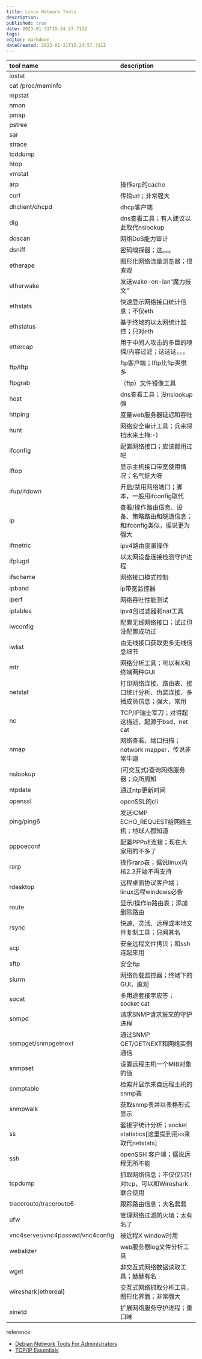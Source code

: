 ```yaml
---
title: Linux Network Tools
description: 
published: true
date: 2023-01-31T15:24:57.711Z
tags: 
editor: markdown
dateCreated: 2023-01-31T15:24:57.711Z
---
```


tool name    |  description   |
:------------|:---------------|
iostat|
cat /proc/meminfo|
mpstat|
nmon|
pmap|
pstree|
sar|
strace|
tcddump|
htop|
vmstat|
arp | 操作arp的cache
curl | 传输url；非常强大
dhclient/dhcpd | dhcp客户端
dig | dns查看工具；有人建议以此取代nslookup
doscan | 网络DoS能力审计
dsniff | 密码嗅探器；这。。。
etherape | 图形化网络流量浏览器；很直观
etherwake | 发送wake-on-lan“魔力报文”
ethstats | 快速显示网络接口统计信息；不仅eth
ethstatus | 基于终端的以太网统计监控；只对eth
ettercap | 用于中间人攻击的多目的嗅探/内容过滤；这这这。。。
ftp/lftp | ftp客户端；lftp比ftp爽很多
ftpgrab |（ftp）文件镜像工具
host | dns查看工具；没nslookup强
httping | 度量web服务器延迟和吞吐
hunt | 网络安全审计工具；兵来将挡水来土掩:-)
ifconfig | 配置网络接口；应该都用过吧
iftop | 显示主机接口带宽使用情况；名气挺大呀
ifup/ifdown | 开启/禁用网络端口；脚本，一般用ifconfig取代
ip | 查看/操作路由信息、设备、策略路由和隧道信息；和ifconfig类似，据说更为强大
ifmetric | ipv4路由度量操作
ifplugd | 以太网设备连接检测守护进程
ifscheme | 网络接口模式控制
ipband | ip带宽监控器
iperf | 网络吞吐性能测试
iptables | ipv4包过滤器和nat工具
iwconfig | 配置无线网络接口；试过但没配置成功过
iwlist | 由无线接口获取更多无线信息细节
mtr | 网络分析工具；可以有X和终端两种GUI
netstat | 打印网络连接、路由表、接口统计分析、伪装连接、多播成员信息；强大，常用
nc | TCP/IP瑞士军刀；对得起这描述，起源于bsd，net cat
nmap | 网络查看、端口扫描；network mapper，传说非常牛逼
nslookup | (可交互式)查询网络服务器；众所周知
ntpdate | 通过ntp更新时间
openssl | openSSL的cli
ping/ping6 | 发送ICMP ECHO_REQUEST给网络主机；地球人都知道
pppoeconf | 配置PPPoE连接；现在大家用的不多了
rarp | 操作rarp表；据说linux内核2.3开始不再支持
rdesktop | 远程桌面协议客户端；linux远程windows必备
route | 显示/操作ip路由表；添加删除路由
rsync | 快速、灵活、远程或本地文件复制工具；只闻其名
scp | 安全远程文件拷贝；和ssh连起来用
sftp | 安全ftp
slurm | 网络负载监控器；终端下的GUI，直观
socat | 多用途套接字应答；socket cat
snmpd | 请求SNMP请求报文的守护进程
snmpget/snmpgetnext | 通过SNMP GET/GETNEXT和网络实例通信
snmpset | 设置远程主机一个MIB对象的值
snmptable | 检索并显示来自远程主机的snmp表
snmpwalk | 获取snmp表并以表格形式显示
ss | 套接字统计分析；socket statistics[这里提到用ss来取代netstats]
ssh | openSSH 客户端；据说远程无所不能
tcpdump | 抓取网络信息；不仅仅只针对tcp，可以和Wireshark联合使用
traceroute/traceroute6 | 跟踪路由信息；大名鼎鼎
ufw | 管理网络过滤防火墙；太有名了
vnc4server/vnc4passwd/vnc4config | 被远程X window时用
webalizer | web服务器log文件分析工具
wget | 非交互式网络数据读取工具；赫赫有名
wireshark(ethereal) | 交互式网络抓取分析工具，图形化界面；非常强大
xinetd | 扩展网络服务守护进程；重口味

reference:

- [Debian Network Tools For Administrators](http://www.debianhelp.co.uk/networktools1.htm)
- [TCP/IP Essentials](http://book.douban.com/subject/1807753/)